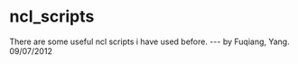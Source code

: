 ncl_scripts
===========
There are some useful ncl scripts i have used before.
     --- by Fuqiang, Yang.
           09/07/2012
